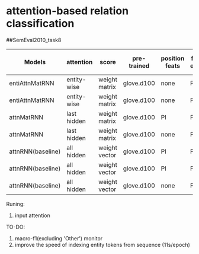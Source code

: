 # attention-based relation classification


##SemEval2010_task8

|Models|attention|score|pre-trained|position feats|freeze embed|monitor|batch size| official macro-F1|checkpoint|random search| speed|
|------|---------|-----|-----------|---------------|------------|-------|----------|------------------|----------|--------------|-----|
|entiAttnMatRNN|entity-wise|weight matrix|glove.d100|none|FALSE|val_acc|32| 81.43% |epoch|200|11s/epoch|
|entiAttnMatRNN|entity-wise|weight matrix|glove.d100|none|FALSE|val_acc|32| 82.70% |step|1|11s/epoch|
|attnMatRNN|last hidden|weight matrix|glove.d100|PI|FALSE|val_acc|32| 80.93%|epoch|200|
|attnMatRNN|last hidden|weight matrix|glove.d100|none|FALSE|val_acc|32| 68.83%|epoch|200|
|attnRNN(baseline)|all hidden|weight vector|glove.d100|PI|FALSE|val_acc|32| 80.59%|epoch|200|2s/epoch|
|attnRNN(baseline)|all hidden|weight vector|glove.d100|PI|FALSE|val_acc|32| 82.49%|step|1|2s/epoch|
|attnRNN(baseline)|all hidden|weight vector|glove.d100|none|FALSE|val_acc|32|70.90%|epoch|200|2s/epoch|

Runing:
1) input attention

TO-DO:
1) macro-f1(excluding 'Other') monitor
2) improve the speed of indexing entity tokens from sequence (11s/epoch)
